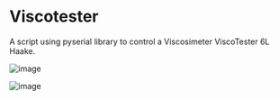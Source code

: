 # Viscotester
A script using pyserial library to control a Viscosimeter ViscoTester 6L Haake. 

![image](https://user-images.githubusercontent.com/42140919/52665106-e83fc480-2ef1-11e9-85ad-28706656d035.png)

![image](https://user-images.githubusercontent.com/42140919/52665194-1fae7100-2ef2-11e9-8822-8ce3863cd63d.png)
